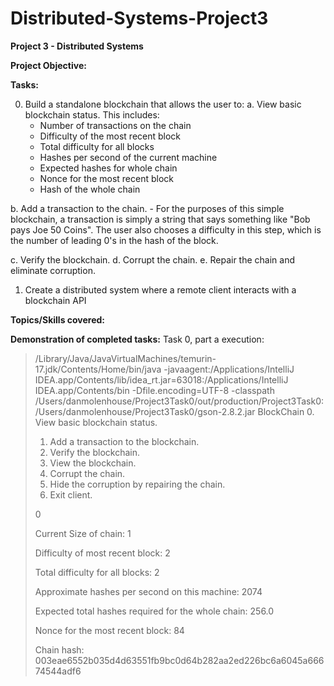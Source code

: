 # Distributed-Systems-Project3
**Project 3 - Distributed Systems**

**Project Objective:**


**Tasks:**

0. Build a standalone blockchain that allows the user to:
  a. View basic blockchain status. This includes:
      - Number of transactions on the chain
      - Difficulty of the most recent block
      - Total difficulty for all blocks
      - Hashes per second of the current machine
      - Expected hashes for whole chain
      - Nonce for the most recent block
      - Hash of the whole chain
      
  b. Add a transaction to the chain.
      - For the purposes of this simple blockchain, a transaction is simply a string that says something like "Bob pays Joe 50 Coins". The user also chooses a difficulty in this step, which is the number of leading 0's in the hash of the block. 
      
  c. Verify the blockchain.
  d. Corrupt the chain.
  e. Repair the chain and eliminate corruption.
  
1. Create a distributed system where a remote client interacts with a blockchain API

**Topics/Skills covered:**


**Demonstration of completed tasks:**
Task 0, part a execution:

>/Library/Java/JavaVirtualMachines/temurin-17.jdk/Contents/Home/bin/java -javaagent:/Applications/IntelliJ IDEA.app/Contents/lib/idea_rt.jar=63018:/Applications/IntelliJ IDEA.app/Contents/bin -Dfile.encoding=UTF-8 -classpath /Users/danmolenhouse/Project3Task0/out/production/Project3Task0:/Users/danmolenhouse/Project3Task0/gson-2.8.2.jar BlockChain
>0. View basic blockchain status.
>1. Add a transaction to the blockchain.
>2. Verify the blockchain.
>3. View the blockchain.
>4. Corrupt the chain.
>5. Hide the corruption by repairing the chain.
>6. Exit client.
>
>0
>
>Current Size of chain: 1
>
>Difficulty of most recent block: 2
>
>Total difficulty for all blocks: 2
>
>Approximate hashes per second on this machine: 2074
>
>Expected total hashes required for the whole chain: 256.0
>
>Nonce for the most recent block: 84
>
>Chain hash: 003eae6552b035d4d63551fb9bc0d64b282aa2ed226bc6a6045a66674544adf6


